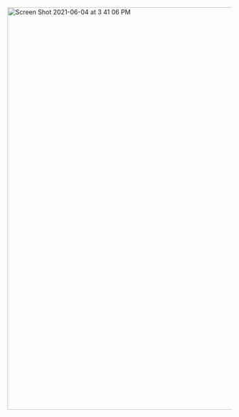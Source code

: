 <img width="905" alt="Screen Shot 2021-06-04 at 3 41 06 PM" src="https://user-images.githubusercontent.com/72880293/120869445-57baa180-c54b-11eb-8366-67019ecd2afc.png">
